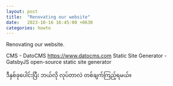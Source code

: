 ```yaml
---
layout: post
title:  "Renovating our website"
date:   2023-10-16 16:45:00 +0630
categories: howto
---
```


Renovating our website.


CMS - DatoCMS https://www.datocms.com
Static Site Generator - GatsbyJS open-source static site generator

ဒီနှစ်ခုပေါင်းပြီး ဘယ်လို လုပ်တာလဲ တစ်ချက်ကြည့်ရမယ်။



